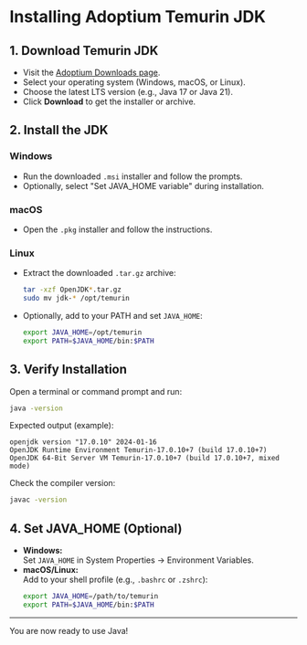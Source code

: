 # Installing Adoptium Temurin JDK

## 1. Download Temurin JDK

- Visit the [Adoptium Downloads page](https://adoptium.net/).
- Select your operating system (Windows, macOS, or Linux).
- Choose the latest LTS version (e.g., Java 17 or Java 21).
- Click **Download** to get the installer or archive.

## 2. Install the JDK

### Windows

- Run the downloaded `.msi` installer and follow the prompts.
- Optionally, select "Set JAVA_HOME variable" during installation.

### macOS

- Open the `.pkg` installer and follow the instructions.

### Linux

- Extract the downloaded `.tar.gz` archive:
    ```sh
    tar -xzf OpenJDK*.tar.gz
    sudo mv jdk-* /opt/temurin
    ```
- Optionally, add to your PATH and set `JAVA_HOME`:
    ```sh
    export JAVA_HOME=/opt/temurin
    export PATH=$JAVA_HOME/bin:$PATH
    ```

## 3. Verify Installation

Open a terminal or command prompt and run:

```sh
java -version
```

Expected output (example):

```
openjdk version "17.0.10" 2024-01-16
OpenJDK Runtime Environment Temurin-17.0.10+7 (build 17.0.10+7)
OpenJDK 64-Bit Server VM Temurin-17.0.10+7 (build 17.0.10+7, mixed mode)
```

Check the compiler version:

```sh
javac -version
```

## 4. Set JAVA_HOME (Optional)

- **Windows:**  
    Set `JAVA_HOME` in System Properties → Environment Variables.
- **macOS/Linux:**  
    Add to your shell profile (e.g., `.bashrc` or `.zshrc`):
    ```sh
    export JAVA_HOME=/path/to/temurin
    export PATH=$JAVA_HOME/bin:$PATH
    ```

---

You are now ready to use Java!
